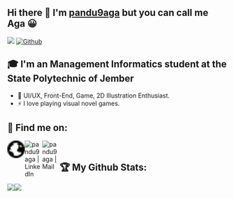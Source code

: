 ## Hi there 👋 I'm [pandu9aga][website] but you can call me Aga 😀
![](https://visitor-badge.laobi.icu/badge?page_id=pandu9aga.pandu9aga) [![Github](https://img.shields.io/github/followers/pandu9aga?label=Followers&logo=Github)](https://github.com/pandu9aga)




## 🎓 I'm an Management Informatics student at the State Polytechnic of Jember

- 🔭 UI/UX, Front-End, Game, 2D Illustration Enthusiast.
- ⚡ I love playing visual novel games.

## :email: Find me on:


[<img align="left" alt="pandu9aga" width="40px" src="https://raw.githubusercontent.com/iconic/open-iconic/master/svg/globe.svg" />][website]
[<img align="left" alt="pandu9aga | LinkedIn" width="40px" src="https://cdn.jsdelivr.net/npm/simple-icons@v3/icons/linkedin.svg" />][linkedin]
[<img align="left" alt="pandu9aga | Mail" width="40px" src="https://cdn.jsdelivr.net/npm/simple-icons@v3/icons/gmail.svg" />][mail]

<br />

## :trophy: My Github Stats:

<!--
![GitHub stats](https://readme-stats-cfgj2cxdy.vercel.app/api?username=pandu9aga&count_private=true&show_icons=true&theme=tokyonight)
![Top Langs](https://readme-stats-cfgj2cxdy.vercel.app/api/top-langs/?username=pandu9aga&hide=php&theme=tokyonight)
-->
<div>
<a href="https://readme-stats-cfgj2cxdy.vercel.app/api?username=pandu9aga&count_private=true&show_icons=true&theme=tokyonight">
  <img  align="left" src="https://readme-stats-cfgj2cxdy.vercel.app/api?username=pandu9aga&count_private=true&show_icons=true&theme=tokyonight" />
</a>
<a href="https://readme-stats-cfgj2cxdy.vercel.app/api/top-langs/?username=pandu9aga&theme=tokyonight">
  <img align="left" src="https://readme-stats-cfgj2cxdy.vercel.app/api/top-langs/?username=pandu9aga&theme=tokyonight" />
</a>
</div>



[website]: https://github.com/pandu9aga
[linkedin]: https://www.linkedin.com/in/m-pandu-gautama-wiranagara-2597881b3/
[mail]: mailto:aga.wira96@gmail.com
